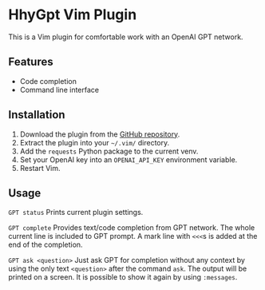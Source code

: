 # HhyGpt Vim Plugin

This is a Vim plugin for comfortable work with an OpenAI GPT network.

## Features

- Code completion
- Command line interface

## Installation

1. Download the plugin from the [GitHub repository](https://github.com/mustitz/hhygpt).
2. Extract the plugin into your `~/.vim/` directory.
3. Add the `requests` Python package to the current venv.
4. Set your OpenAI key into an `OPENAI_API_KEY` environment variable.
5. Restart Vim.

## Usage

`GPT status`
Prints current plugin settings.

`GPT complete`
Provides text/code completion from GPT network.
The whole current line is included to GPT prompt.
A mark line with `<<<`s is added at the end of the completion.

`GPT ask <question>`
Just ask GPT for completion without any context by using the only text `<question>` after the command `ask`.
The output will be printed on a screen.
It is possible to show it again by using `:messages`.
